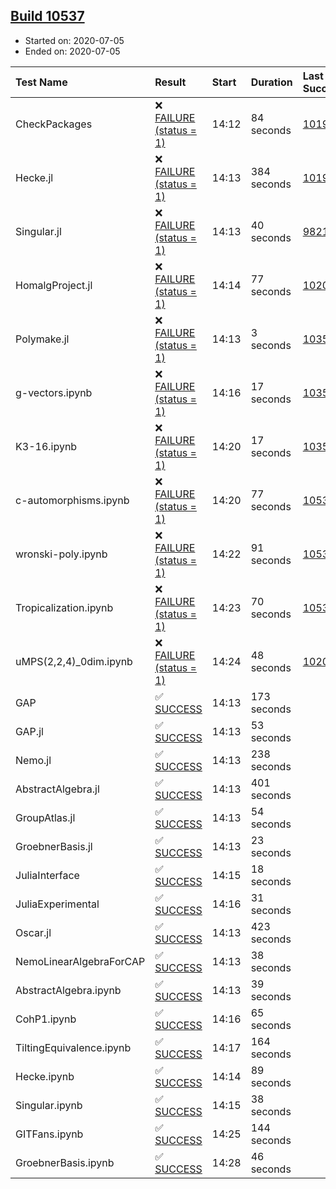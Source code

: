 ## [Build 10537](https://oscarci.mathematik.uni-kl.de/job/oscar/10537/)

* Started on: 2020-07-05
* Ended on: 2020-07-05

| Test Name    | Result | Start | Duration | Last Success | First Failure |
|:-------------|:-------|:------|:---------|:-------------|:--------------|
| CheckPackages | ❌ [FAILURE (status = 1)](https://oscarci.mathematik.uni-kl.de/job/oscar/10537/artifact/logs/build-10537/CheckPackages.log) | 14:12 | 84 seconds | [10197](https://oscarci.mathematik.uni-kl.de/job/oscar/10197/) | [10198](https://oscarci.mathematik.uni-kl.de/job/oscar/10198/) |
| Hecke.jl | ❌ [FAILURE (status = 1)](https://oscarci.mathematik.uni-kl.de/job/oscar/10537/artifact/logs/build-10537/Hecke.jl.log) | 14:13 | 384 seconds | [10197](https://oscarci.mathematik.uni-kl.de/job/oscar/10197/) | [10198](https://oscarci.mathematik.uni-kl.de/job/oscar/10198/) |
| Singular.jl | ❌ [FAILURE (status = 1)](https://oscarci.mathematik.uni-kl.de/job/oscar/10537/artifact/logs/build-10537/Singular.jl.log) | 14:13 | 40 seconds | [9821](https://oscarci.mathematik.uni-kl.de/job/oscar/9821/) | [9822](https://oscarci.mathematik.uni-kl.de/job/oscar/9822/) |
| HomalgProject.jl | ❌ [FAILURE (status = 1)](https://oscarci.mathematik.uni-kl.de/job/oscar/10537/artifact/logs/build-10537/HomalgProject.jl.log) | 14:14 | 77 seconds | [10209](https://oscarci.mathematik.uni-kl.de/job/oscar/10209/) | [10210](https://oscarci.mathematik.uni-kl.de/job/oscar/10210/) |
| Polymake.jl | ❌ [FAILURE (status = 1)](https://oscarci.mathematik.uni-kl.de/job/oscar/10537/artifact/logs/build-10537/Polymake.jl.log) | 14:13 | 3 seconds | [10356](https://oscarci.mathematik.uni-kl.de/job/oscar/10356/) | [10357](https://oscarci.mathematik.uni-kl.de/job/oscar/10357/) |
| g-vectors.ipynb | ❌ [FAILURE (status = 1)](https://oscarci.mathematik.uni-kl.de/job/oscar/10537/artifact/logs/build-10537/g-vectors.ipynb.log) | 14:16 | 17 seconds | [10356](https://oscarci.mathematik.uni-kl.de/job/oscar/10356/) | [10357](https://oscarci.mathematik.uni-kl.de/job/oscar/10357/) |
| K3-16.ipynb | ❌ [FAILURE (status = 1)](https://oscarci.mathematik.uni-kl.de/job/oscar/10537/artifact/logs/build-10537/K3-16.ipynb.log) | 14:20 | 17 seconds | [10356](https://oscarci.mathematik.uni-kl.de/job/oscar/10356/) | [10357](https://oscarci.mathematik.uni-kl.de/job/oscar/10357/) |
| c-automorphisms.ipynb | ❌ [FAILURE (status = 1)](https://oscarci.mathematik.uni-kl.de/job/oscar/10537/artifact/logs/build-10537/c-automorphisms.ipynb.log) | 14:20 | 77 seconds | [10536](https://oscarci.mathematik.uni-kl.de/job/oscar/10536/) | [10537](https://oscarci.mathematik.uni-kl.de/job/oscar/10537/) |
| wronski-poly.ipynb | ❌ [FAILURE (status = 1)](https://oscarci.mathematik.uni-kl.de/job/oscar/10537/artifact/logs/build-10537/wronski-poly.ipynb.log) | 14:22 | 91 seconds | [10535](https://oscarci.mathematik.uni-kl.de/job/oscar/10535/) | [10536](https://oscarci.mathematik.uni-kl.de/job/oscar/10536/) |
| Tropicalization.ipynb | ❌ [FAILURE (status = 1)](https://oscarci.mathematik.uni-kl.de/job/oscar/10537/artifact/logs/build-10537/Tropicalization.ipynb.log) | 14:23 | 70 seconds | [10530](https://oscarci.mathematik.uni-kl.de/job/oscar/10530/) | [10531](https://oscarci.mathematik.uni-kl.de/job/oscar/10531/) |
| uMPS(2,2,4)_0dim.ipynb | ❌ [FAILURE (status = 1)](https://oscarci.mathematik.uni-kl.de/job/oscar/10537/artifact/logs/build-10537/uMPS-2-2-4-_0dim.ipynb.log) | 14:24 | 48 seconds | [10209](https://oscarci.mathematik.uni-kl.de/job/oscar/10209/) | [10210](https://oscarci.mathematik.uni-kl.de/job/oscar/10210/) |
| GAP | ✅ [SUCCESS](https://oscarci.mathematik.uni-kl.de/job/oscar/10537/artifact/logs/build-10537/GAP.log) | 14:13 | 173 seconds |  |  |
| GAP.jl | ✅ [SUCCESS](https://oscarci.mathematik.uni-kl.de/job/oscar/10537/artifact/logs/build-10537/GAP.jl.log) | 14:13 | 53 seconds |  |  |
| Nemo.jl | ✅ [SUCCESS](https://oscarci.mathematik.uni-kl.de/job/oscar/10537/artifact/logs/build-10537/Nemo.jl.log) | 14:13 | 238 seconds |  |  |
| AbstractAlgebra.jl | ✅ [SUCCESS](https://oscarci.mathematik.uni-kl.de/job/oscar/10537/artifact/logs/build-10537/AbstractAlgebra.jl.log) | 14:13 | 401 seconds |  |  |
| GroupAtlas.jl | ✅ [SUCCESS](https://oscarci.mathematik.uni-kl.de/job/oscar/10537/artifact/logs/build-10537/GroupAtlas.jl.log) | 14:13 | 54 seconds |  |  |
| GroebnerBasis.jl | ✅ [SUCCESS](https://oscarci.mathematik.uni-kl.de/job/oscar/10537/artifact/logs/build-10537/GroebnerBasis.jl.log) | 14:13 | 23 seconds |  |  |
| JuliaInterface | ✅ [SUCCESS](https://oscarci.mathematik.uni-kl.de/job/oscar/10537/artifact/logs/build-10537/JuliaInterface.log) | 14:15 | 18 seconds |  |  |
| JuliaExperimental | ✅ [SUCCESS](https://oscarci.mathematik.uni-kl.de/job/oscar/10537/artifact/logs/build-10537/JuliaExperimental.log) | 14:16 | 31 seconds |  |  |
| Oscar.jl | ✅ [SUCCESS](https://oscarci.mathematik.uni-kl.de/job/oscar/10537/artifact/logs/build-10537/Oscar.jl.log) | 14:13 | 423 seconds |  |  |
| NemoLinearAlgebraForCAP | ✅ [SUCCESS](https://oscarci.mathematik.uni-kl.de/job/oscar/10537/artifact/logs/build-10537/NemoLinearAlgebraForCAP.log) | 14:13 | 38 seconds |  |  |
| AbstractAlgebra.ipynb | ✅ [SUCCESS](https://oscarci.mathematik.uni-kl.de/job/oscar/10537/artifact/logs/build-10537/AbstractAlgebra.ipynb.log) | 14:13 | 39 seconds |  |  |
| CohP1.ipynb | ✅ [SUCCESS](https://oscarci.mathematik.uni-kl.de/job/oscar/10537/artifact/logs/build-10537/CohP1.ipynb.log) | 14:16 | 65 seconds |  |  |
| TiltingEquivalence.ipynb | ✅ [SUCCESS](https://oscarci.mathematik.uni-kl.de/job/oscar/10537/artifact/logs/build-10537/TiltingEquivalence.ipynb.log) | 14:17 | 164 seconds |  |  |
| Hecke.ipynb | ✅ [SUCCESS](https://oscarci.mathematik.uni-kl.de/job/oscar/10537/artifact/logs/build-10537/Hecke.ipynb.log) | 14:14 | 89 seconds |  |  |
| Singular.ipynb | ✅ [SUCCESS](https://oscarci.mathematik.uni-kl.de/job/oscar/10537/artifact/logs/build-10537/Singular.ipynb.log) | 14:15 | 38 seconds |  |  |
| GITFans.ipynb | ✅ [SUCCESS](https://oscarci.mathematik.uni-kl.de/job/oscar/10537/artifact/logs/build-10537/GITFans.ipynb.log) | 14:25 | 144 seconds |  |  |
| GroebnerBasis.ipynb | ✅ [SUCCESS](https://oscarci.mathematik.uni-kl.de/job/oscar/10537/artifact/logs/build-10537/GroebnerBasis.ipynb.log) | 14:28 | 46 seconds |  |  |
